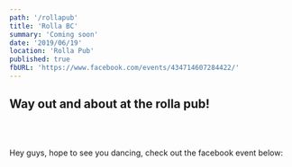 ```yaml
---
path: '/rollapub'
title: 'Rolla BC'
summary: 'Coming soon'
date: '2019/06/19'
location: 'Rolla Pub'
published: true
fbURL: 'https://www.facebook.com/events/434714607284422/'
---
```


## Way out and about at the rolla pub!

<br/><br/>

Hey guys, hope to see you dancing, check out the facebook event below: 